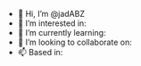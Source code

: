 - 👋 Hi, I’m @jadABZ
- 👀 I’m interested in:
- 🌱 I’m currently learning:
- 💞️ I’m looking to collaborate on:
- 📫 Based in:

<!---
jadABZ/jadABZ is a ✨ special ✨ repository because its `README.md` (this file) appears on your GitHub profile.
You can click the Preview link to take a look at your changes.
--->
